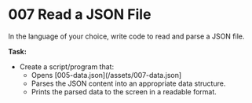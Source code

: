 # 007 Read a JSON File

In the language of your choice, write code to read and parse a JSON file.

**Task:**

- Create a script/program that:
  - Opens [005-data.json](/assets/007-data.json]
  - Parses the JSON content into an appropriate data structure.
  - Prints the parsed data to the screen in a readable format.
